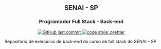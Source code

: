 <h2 align="center">
    SENAI - SP    
</h2>
<h3 align="center">
    Programador Full Stack  -  Back-end
</h3>

<p align="center">
    <a href="https://github.com/ortegavan/senai-uc12/commits/">
        <img alt="GitHub last commit" src="https://img.shields.io/github/last-commit/ortegavan/senai-uc12?style=flat-square">
    </a>
    <a href="https://github.com/prettier">
        <img alt="code style: prettier" src="https://img.shields.io/badge/code_style-prettier-ff69b4.svg?style=flat-square">
    </a>
</p>


Repositório de exercícios de back-end do curso de full stack do SENAI - SP

